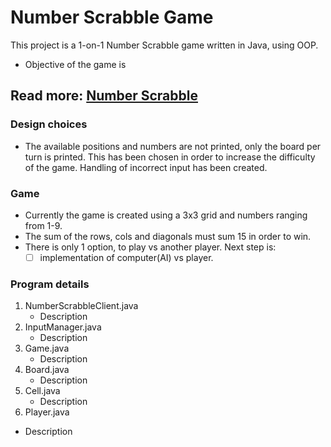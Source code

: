 # Number Scrabble Game
This project is a 1-on-1 Number Scrabble game written in Java, using OOP.
- Objective of the game is 

## Read more: [Number Scrabble](https://en.wikipedia.org/wiki/Number_Scrabble)


### Design choices
- The available positions and numbers are not printed, only the board per turn is printed. This has been chosen in order to increase the difficulty of the game. Handling of incorrect input has been created.


### Game
- Currently the game is created using a 3x3 grid and numbers ranging from 1-9.
- The sum of the rows, cols and diagonals must sum 15 in order to win.
- There is only 1 option, to play vs another player. 
  Next step is:
   - [ ] implementation of computer(AI) vs player. 

### Program details
1. NumberScrabbleClient.java
   - Description
3. InputManager.java
   - Description
5. Game.java
   - Description
7. Board.java
   - Description
9. Cell.java
   - Description
11. Player.java
   - Description

